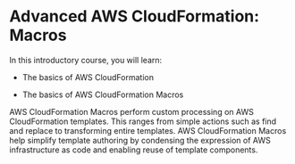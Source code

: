 # Advanced AWS CloudFormation: Macros

In this introductory course, you will learn:

* The basics of AWS CloudFormation

* The basics of AWS CloudFormation Macros

AWS CloudFormation Macros perform custom processing on AWS CloudFormation templates. This ranges from simple actions such as find and replace to transforming entire templates. AWS CloudFormation Macros help simplify template authoring by condensing the expression of AWS infrastructure as code and enabling reuse of template components.
